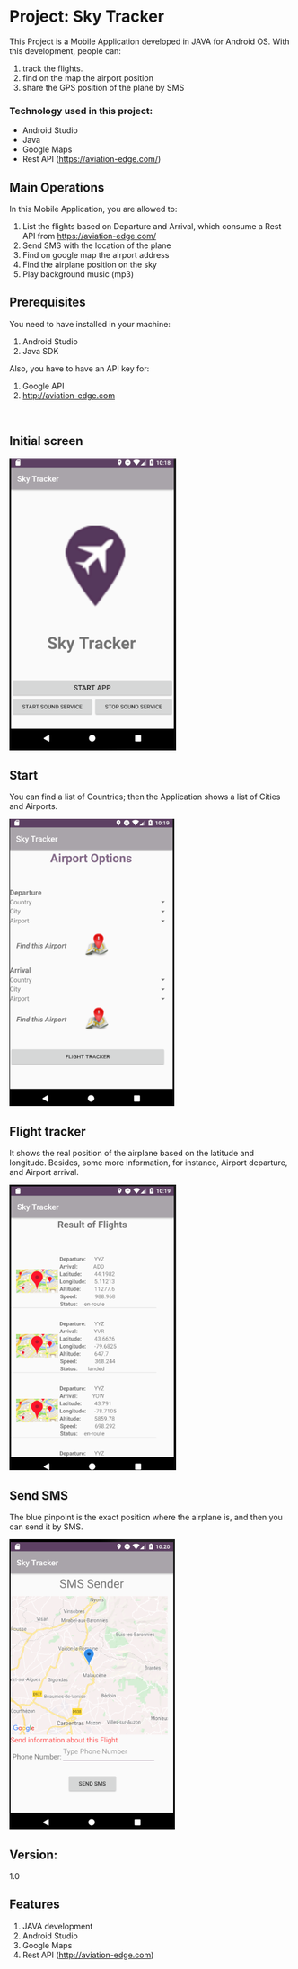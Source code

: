 # Project: Sky Tracker
This Project is a Mobile Application developed in JAVA for Android OS. 
With this development, people can:
1. track the flights.
2. find on the map the airport position
3. share the GPS position of the plane by SMS

### Technology used in this project:
* Android Studio
* Java
* Google Maps
* Rest API (https://aviation-edge.com/)

## Main Operations
In this Mobile Application, you are allowed to:
1. List the flights based on Departure and Arrival, which consume a Rest API from https://aviation-edge.com/
2. Send SMS with the location of the plane
3. Find on google map the airport address
4. Find the airplane position on the sky
5. Play background music (mp3)

## Prerequisites

You need to have installed in your machine:
1.	Android Studio
2.	Java SDK

Also, you have to have an API key for:
1. Google API
2. http://aviation-edge.com

 
## Initial screen

 
![GitHub Logo](/Screenshots/screen_01.png)


## Start

You can find a list of Countries; then the Application shows a list of Cities and Airports.

![GitHub Logo](/Screenshots/screen_02.png)
 

## Flight tracker

It shows the real position of the airplane based on the latitude and longitude. Besides, some more information, for instance, Airport departure, and Airport arrival.

![GitHub Logo](/Screenshots/screen_03.png)

## Send SMS

The blue pinpoint is the exact position where the airplane is, and then you can send it by SMS.
 
![GitHub Logo](/Screenshots/screen_04.png)


## Version:
1.0

## Features
1.	JAVA development
2.	Android Studio
3.	Google Maps
4.	Rest API (http://aviation-edge.com)

